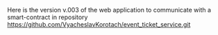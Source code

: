 Here is the version v.003 of the web application to communicate with a smart-contract in repository https://github.com/VyacheslavKorotach/event_ticket_service.git